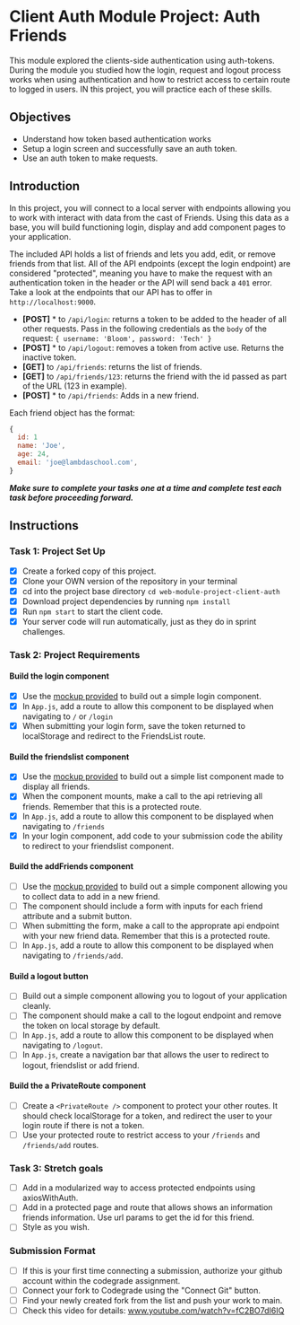 # Client Auth Module Project: Auth Friends

This module explored the clients-side authentication using auth-tokens. During the module you studied how the login, request and logout process works when using authentication and how to restrict access to certain route to logged in users. IN this project, you will practice each of these skills.

## Objectives

- Understand how token based authentication works
- Setup a login screen and successfully save an auth token.
- Use an auth token to make requests.

## Introduction

In this project, you will connect to a local server with endpoints allowing you to work with interact with data from the cast of Friends. Using this data as a
base, you will build functioning login, display and add component pages to your application.

The included API holds a list of friends and lets you add, edit, or remove friends from that list. All of the API endpoints (except the login endpoint) are considered "protected", meaning you have to make the request with an authentication token in the header or the API will send back a `401` error. Take a look at the endpoints that our API has to offer in `http://localhost:9000`.

- **[POST]** \* to `/api/login`: returns a token to be added to the header of all other requests. Pass in the following credentials as the `body` of the request: `{ username: 'Bloom', password: 'Tech' }`
- **[POST]** \* to `/api/logout`: removes a token from active use. Returns the inactive token.
- **[GET]** to `/api/friends`: returns the list of friends.
- **[GET]** to `/api/friends/123`: returns the friend with the id passed as part of the URL (123 in example).
- **[POST]** \* to `/api/friends`: Adds in a new friend.

Each friend object has the format:

```js
{
  id: 1
  name: 'Joe',
  age: 24,
  email: 'joe@lambdaschool.com',
}
```

**_Make sure to complete your tasks one at a time and complete test each task before proceeding forward._**

## Instructions

### Task 1: Project Set Up

- [x] Create a forked copy of this project.
- [x] Clone your OWN version of the repository in your terminal
- [x] cd into the project base directory `cd web-module-project-client-auth`
- [x] Download project dependencies by running `npm install`
- [x] Run `npm start` to start the client code.
- [x] Your server code will run automatically, just as they do in sprint challenges.

### Task 2: Project Requirements

#### Build the login component

- [x] Use the [mockup provided](./login_mockup.png) to build out a simple login component.
- [x] In `App.js`, add a route to allow this component to be displayed when navigating to `/` or `/login`
- [x] When submitting your login form, save the token returned to localStorage and redirect to the FriendsList route.

#### Build the friendslist component

- [x] Use the [mockup provided](./friendslist_mockup.png) to build out a simple list component made to display all friends.
- [x] When the component mounts, make a call to the api retrieving all friends. Remember that this is a protected route.
- [x] In `App.js`, add a route to allow this component to be displayed when navigating to `/friends`
- [x] In your login component, add code to your submission code the ability to redirect to your friendslist component.

#### Build the addFriends component

- [ ] Use the [mockup provided](./addfriends_mockup.png) to build out a simple component allowing you to collect data to add in a new friend.
- [ ] The component should include a form with inputs for each friend attribute and a submit button.
- [ ] When submitting the form, make a call to the approprate api endpoint with your new friend data. Remember that this is a protected route.
- [ ] In `App.js`, add a route to allow this component to be displayed when navigating to `/friends/add`.

#### Build a logout button

- [ ] Build out a simple component allowing you to logout of your application cleanly.
- [ ] The component should make a call to the logout endpoint and remove the token on local storage by default.
- [ ] In `App.js`, add a route to allow this component to be displayed when navigating to `/logout`.
- [ ] In `App.js`, create a navigation bar that allows the user to redirect to logout, friendslist or add friend.

#### Build the a PrivateRoute component

- [ ] Create a `<PrivateRoute />` component to protect your other routes. It should check localStorage for a token, and redirect the user to your login route if there is not a token.
- [ ] Use your protected route to restrict access to your `/friends` and `/friends/add` routes.

### Task 3: Stretch goals

- [ ] Add in a modularized way to access protected endpoints using axiosWithAuth.
- [ ] Add in a protected page and route that allows shows an information friends information. Use url params to get the id for this friend.
- [ ] Style as you wish.

### Submission Format

- [ ] If this is your first time connecting a submission, authorize your github account within the codegrade assignment.
- [ ] Connect your fork to Codegrade using the "Connect Git" button.
- [ ] Find your newly created fork from the list and push your work to main.
- [ ] Check this video for details: www.youtube.com/watch?v=fC2BO7dI6IQ
